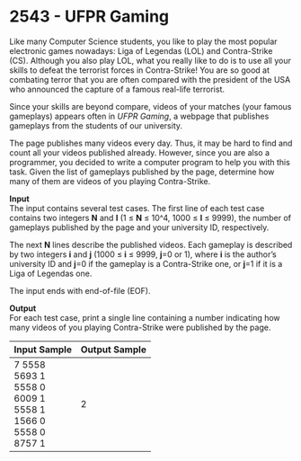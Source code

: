 # 2543 - UFPR Gaming

Like many Computer Science students, you like to play the most popular electronic games nowadays: Liga of Legendas (LOL) and Contra-Strike (CS). Although you also play LOL, what you really like to do is to use all your skills to defeat the terrorist forces in Contra-Strike! You are so good at combating terror that you are often compared with the president of the USA who announced the capture of a famous real-life terrorist.

Since your skills are beyond compare, videos of your matches (your famous gameplays) appears often in *UFPR Gaming*, a webpage that publishes gameplays from the students of our university.

The page publishes many videos every day. Thus, it may be hard to find and count all your videos published already. However, since you are also a programmer, you decided to write a computer program to help you with this task. Given the list of gameplays published by the page, determine how many of them are videos of you playing Contra-Strike.

**Input**<br>
The input contains several test cases. The first line of each test case contains two integers **N** and **I** (1 ≤ **N** ≤ 10^4, 1000 ≤ **I** ≤ 9999), the number of gameplays published by the page and your university ID, respectively.

The next **N** lines describe the published videos. Each gameplay is described by two integers **i** and **j** (1000 ≤ **i** ≤ 9999, **j**=0 or 1), where **i** is the author’s university ID and **j**=0 if the gameplay is a Contra-Strike one, or **j**=1 if it is a Liga of Legendas one.

The input ends with end-of-file (EOF).

**Output**<br>
For each test case, print a single line containing a number indicating how many videos of you playing Contra-Strike were published by the page.

| Input Sample	                                                                             | Output Sample |
|:-------------------------------------------------------------------------------------------|:--------------|
| 7 5558 <br> 5693 1 <br> 5558 0 <br> 6009 1 <br> 5558 1 <br> 1566 0 <br> 5558 0 <br> 8757 1 | 2             |